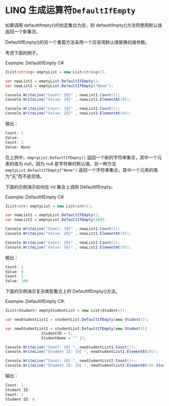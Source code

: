 # LINQ 生成运算符`DefaultIfEmpty`



如果调用 defaultifmpty()的给定集合为空，则 defaultifmpty()方法将使用默认值返回一个新集合。

DefaultIfEmpty()的另一个重载方法采用一个应该用默认值替换的值参数。

考虑下面的例子。

Example: DefaultIfEmpty C#

```cs
IList<string> emptyList = new List<string>();

var newList1 = emptyList.DefaultIfEmpty(); 
var newList2 = emptyList.DefaultIfEmpty("None"); 

Console.WriteLine("Count: {0}" , newList1.Count());
Console.WriteLine("Value: {0}" , newList1.ElementAt(0));

Console.WriteLine("Count: {0}" , newList2.Count());
Console.WriteLine("Value: {0}" , newList2.ElementAt(0));
```

输出：

```cs
Count: 1
Value:
Count: 1
Value: None
```

在上例中，`emptyList.DefaultIfEmpty()` 返回一个新的字符串集合，其中一个元素的值为 null，因为 null 是字符串的默认值。另一种方法`emptyList.DefaultIfEmpty("None")` 返回一个字符串集合，其中一个元素的值为“无”而不是空值。

下面的示例演示如何在 int 集合上调用 DefaultIfEmpty。

Example: DefaultIfEmpty C#

```cs
IList<int> emptyList = new List<int>();

var newList1 = emptyList.DefaultIfEmpty(); 
var newList2 = emptyList.DefaultIfEmpty(100);

Console.WriteLine("Count: {0}" , newList1.Count());
Console.WriteLine("Value: {0}" , newList1.ElementAt(0));

Console.WriteLine("Count: {0}" , newList2.Count());
Console.WriteLine("Value: {0}" , newList2.ElementAt(0));
```

输出：

```cs
Count: 1
Value: 0
Count: 1
Value: 100
```

下面的示例演示复杂类型集合上的 DefaultIfEmpty()方法。

Example: DefaultIfEmpty C#:

```cs
IList<Student> emptyStudentList = new List<Student>();

var newStudentList1 = studentList.DefaultIfEmpty(new Student());

var newStudentList2 = studentList.DefaultIfEmpty(new Student(){ 
                StudentID = 0, 
                StudentName = "" });

Console.WriteLine("Count: {0} ", newStudentList1.Count());
Console.WriteLine("Student ID: {0} ", newStudentList1.ElementAt(0));

Console.WriteLine("Count: {0} ", newStudentList2.Count());
Console.WriteLine("Student ID: {0} ", newStudentList2.ElementAt(0).StudentID);
```

输出：

```cs
Count: 1
Student ID:
Count: 1
Student ID: 0
```